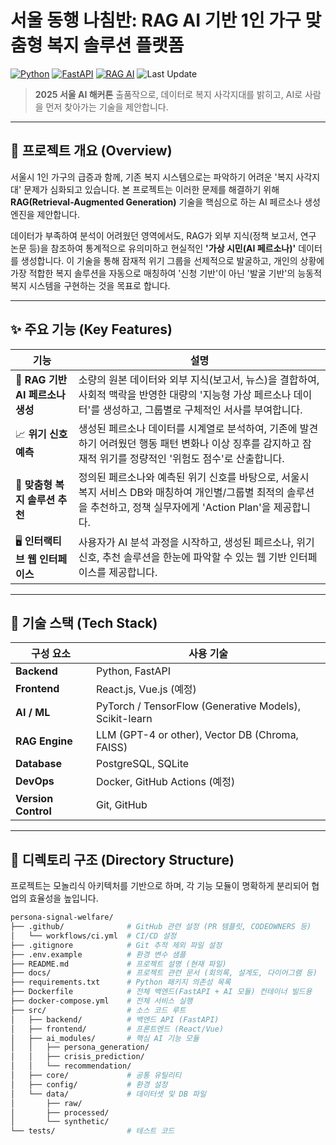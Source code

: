 # 서울 동행 나침반: RAG AI 기반 1인 가구 맞춤형 복지 솔루션 플랫폼

[![Python](https://img.shields.io/badge/python-3.10+-blue.svg)](https://www.python.org/)
[![FastAPI](https://img.shields.io/badge/Framework-FastAPI-teal)](https://fastapi.tiangolo.com/)
[![RAG AI](https://img.shields.io/badge/Core%20Tech-RAG%20AI-blueviolet)](https://research.ibm.com/blog/retrieval-augmented-generation-RAG)
![Last Update](https://img.shields.io/github/last-commit/[Your-GitHub-ID]/persona-signal-welfare) 
> **2025 서울 AI 해커톤** 출품작으로, 데이터로 복지 사각지대를 밝히고, AI로 사람을 먼저 찾아가는 기술을 제안합니다.

---

## 📌 프로젝트 개요 (Overview)

서울시 1인 가구의 급증과 함께, 기존 복지 시스템으로는 파악하기 어려운 '복지 사각지대' 문제가 심화되고 있습니다. 본 프로젝트는 이러한 문제를 해결하기 위해 **RAG(Retrieval-Augmented Generation)** 기술을 핵심으로 하는 AI 페르소나 생성 엔진을 제안합니다.

데이터가 부족하여 분석이 어려웠던 영역에서도, RAG가 외부 지식(정책 보고서, 연구 논문 등)을 참조하여 통계적으로 유의미하고 현실적인 **'가상 시민(AI 페르소나)'** 데이터를 생성합니다. 이 기술을 통해 잠재적 위기 그룹을 선제적으로 발굴하고, 개인의 상황에 가장 적합한 복지 솔루션을 자동으로 매칭하여 '신청 기반'이 아닌 '발굴 기반'의 능동적 복지 시스템을 구현하는 것을 목표로 합니다.

---

## ✨ 주요 기능 (Key Features)

| 기능 | 설명 |
|---|---|
| 🤖 **RAG 기반 AI 페르소나 생성** | 소량의 원본 데이터와 외부 지식(보고서, 뉴스)을 결합하여, 사회적 맥락을 반영한 대량의 '지능형 가상 페르소나 데이터'를 생성하고, 그룹별로 구체적인 서사를 부여합니다. |
| 📈 **위기 신호 예측** | 생성된 페르소나 데이터를 시계열로 분석하여, 기존에 발견하기 어려웠던 행동 패턴 변화나 이상 징후를 감지하고 잠재적 위기를 정량적인 '위험도 점수'로 산출합니다. |
| 💌 **맞춤형 복지 솔루션 추천** | 정의된 페르소나와 예측된 위기 신호를 바탕으로, 서울시 복지 서비스 DB와 매칭하여 개인별/그룹별 최적의 솔루션을 추천하고, 정책 실무자에게 'Action Plan'을 제공합니다. |
| 🖥️ **인터랙티브 웹 인터페이스** | 사용자가 AI 분석 과정을 시작하고, 생성된 페르소나, 위기 신호, 추천 솔루션을 한눈에 파악할 수 있는 웹 기반 인터페이스를 제공합니다. |

---

## 🧱 기술 스택 (Tech Stack)

| 구성 요소 | 사용 기술 |
|---|---|
| **Backend** | Python, FastAPI |
| **Frontend** | React.js, Vue.js (예정) |
| **AI / ML** | PyTorch / TensorFlow (Generative Models), Scikit-learn |
| **RAG Engine** | LLM (GPT-4 or other), Vector DB (Chroma, FAISS) |
| **Database** | PostgreSQL, SQLite |
| **DevOps** | Docker, GitHub Actions (예정) |
| **Version Control** | Git, GitHub |

---

## 📁 디렉토리 구조 (Directory Structure)

프로젝트는 모놀리식 아키텍처를 기반으로 하며, 각 기능 모듈이 명확하게 분리되어 협업의 효율성을 높입니다.

```bash
persona-signal-welfare/
├── .github/              # GitHub 관련 설정 (PR 템플릿, CODEOWNERS 등)
│   └── workflows/ci.yml  # CI/CD 설정
├── .gitignore            # Git 추적 제외 파일 설정
├── .env.example          # 환경 변수 샘플
├── README.md             # 프로젝트 설명 (현재 파일)
├── docs/                 # 프로젝트 관련 문서 (회의록, 설계도, 다이어그램 등)
├── requirements.txt      # Python 패키지 의존성 목록
├── Dockerfile            # 전체 백엔드(FastAPI + AI 모듈) 컨테이너 빌드용
├── docker-compose.yml    # 전체 서비스 실행
├── src/                  # 소스 코드 루트
│   ├── backend/          # 백엔드 API (FastAPI)
│   ├── frontend/         # 프론트엔드 (React/Vue)
│   ├── ai_modules/       # 핵심 AI 기능 모듈
│   │   ├── persona_generation/
│   │   ├── crisis_prediction/
│   │   └── recommendation/
│   ├── core/             # 공통 유틸리티
│   ├── config/           # 환경 설정
│   └── data/             # 데이터셋 및 DB 파일
│       ├── raw/
│       ├── processed/
│       └── synthetic/
└── tests/                # 테스트 코드
